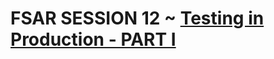 # FSAR SESSION 12 ~ [Testing in Production - PART I](https://fullstackautomationwithruby.com/Testing-in-Production-PART-I)
